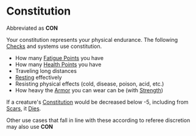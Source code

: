 # Constitution

Abbreviated as **CON**

Your constitution represents your physical endurance. The following [Checks](../../Game%20Procedures/Check.md) and systems use constitution.

- How many [Fatigue Points](../Derived%20Statistics/Fatigue%20Points.md) you have
- How many [Health Points](../Derived%20Statistics/Health%20Points.md) you have 
- Traveling long distances
- [Resting](../../Game%20Procedures/Resting.md) effectively 
- Resisting physical effects (cold, disease, poison, acid, etc.)
- How heavy the [Armor](../../Items/Equipment/Armor.md) you can wear can be (with [Strength](Strength.md))

If a creature's [Constitution](Constitution.md) would be decreased below -5, including from [Scars](../Derived%20Statistics/Scars.md), it [Dies](../../Conditions/Dying#Dead).

Other use cases that fall in line with these according to referee discretion may also use **CON**